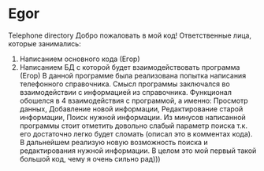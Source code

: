 # Egor
Telephone directory
Добро пожаловать в мой код!
Ответственные лица, которые занимались:
1.	Написанием основного кода (Егор)
2.	Написанием БД с которой будет взаимодействовать программа (Егор)
В данной программе была реализована попытка написания телефонного справочника. Смысл программы заключался во взаимодействии с информацией из справочника. Функционал обошелся в 4 взаимодействия с программой, а именно: Просмотр данных, Добавление новой информации, Редактирование старой информации, Поиск нужной информации. Из минусов написанной программы стоит отметить довольно слабый параметр поиска т.к. его достаточно легко будет сломать (описал это в комментах кода). В дальнейшем реализую новую возможность поиска и редактирования нужной информации. В целом это мой первый такой большой код, чему я очень сильно рад)))
